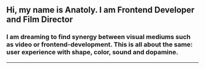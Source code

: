 ## Hi, my name is Anatoly. I am Frontend Developer and Film Director
### I am dreaming to find synergy between visual mediums such as video or frontend-development. This is all about the same: user experience with shape, color, sound and dopamine.
---


[vastolya.art]: https://vastolya-art.vercel.app/
